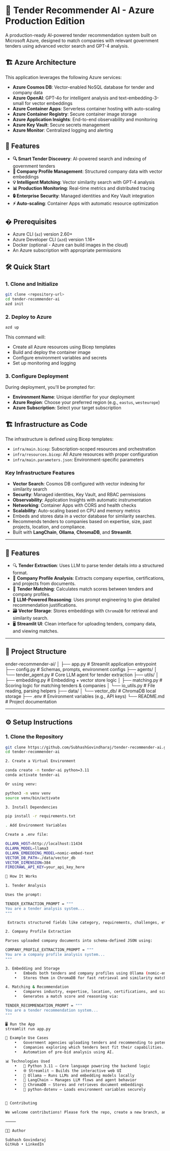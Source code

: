 # 🎯 Tender Recommender AI - Azure Production Edition

A production-ready AI-powered tender recommendation system built on Microsoft Azure, designed to match companies with relevant government tenders using advanced vector search and GPT-4 analysis.

## 🏗️ Azure Architecture

This application leverages the following Azure services:

- **Azure Cosmos DB**: Vector-enabled NoSQL database for tender and company data
- **Azure OpenAI**: GPT-4o for intelligent analysis and text-embedding-3-small for vector embeddings
- **Azure Container Apps**: Serverless container hosting with auto-scaling
- **Azure Container Registry**: Secure container image storage
- **Azure Application Insights**: End-to-end observability and monitoring
- **Azure Key Vault**: Secure secrets management
- **Azure Monitor**: Centralized logging and alerting

## 🚀 Features

- **🔍 Smart Tender Discovery**: AI-powered search and indexing of government tenders
- **🏢 Company Profile Management**: Structured company data with vector embeddings
- **💡 Intelligent Matching**: Vector similarity search with GPT-4 analysis
- **📊 Production Monitoring**: Real-time metrics and distributed tracing
- **🔒 Enterprise Security**: Managed identities and Key Vault integration
- **⚡ Auto-scaling**: Container Apps with automatic resource optimization

## � Prerequisites

- Azure CLI (`az`) version 2.60+
- Azure Developer CLI (`azd`) version 1.16+
- Docker (optional - Azure can build images in the cloud)
- An Azure subscription with appropriate permissions

## 🛠️ Quick Start

### 1. Clone and Initialize

```bash
git clone <repository-url>
cd tender-recommender-ai
azd init
```

### 2. Deploy to Azure

```bash
azd up
```

This command will:
- Create all Azure resources using Bicep templates
- Build and deploy the container image
- Configure environment variables and secrets
- Set up monitoring and logging

### 3. Configure Deployment

During deployment, you'll be prompted for:
- **Environment Name**: Unique identifier for your deployment
- **Azure Region**: Choose your preferred region (e.g., `eastus`, `westeurope`)
- **Azure Subscription**: Select your target subscription

## 🏗️ Infrastructure as Code

The infrastructure is defined using Bicep templates:

- `infra/main.bicep`: Subscription-scoped resources and orchestration
- `infra/resources.bicep`: All Azure resources with proper configuration
- `infra/main.parameters.json`: Environment-specific parameters

### Key Infrastructure Features

- **Vector Search**: Cosmos DB configured with vector indexing for similarity search
- **Security**: Managed identities, Key Vault, and RBAC permissions
- **Observability**: Application Insights with automatic instrumentation
- **Networking**: Container Apps with CORS and health checks
- **Scalability**: Auto-scaling based on CPU and memory metrics
- Embeds and stores data in a vector database for similarity searches.
- Recommends tenders to companies based on expertise, size, past projects, location, and compliance.
- Built with **LangChain**, **Ollama**, **ChromaDB**, and **Streamlit**.

---

## 🧩 Features

- 🔍 **Tender Extraction**: Uses LLM to parse tender details into a structured format.
- 🏢 **Company Profile Analysis**: Extracts company expertise, certifications, and projects from documents.
- 🤝 **Tender Matching**: Calculates match scores between tenders and company profiles.
- 🧠 **LLM-Powered Reasoning**: Uses prompt engineering to give detailed recommendation justifications.
- 🗃️ **Vector Storage**: Stores embeddings with `ChromaDB` for retrieval and similarity search.
- 🖥️ **Streamlit UI**: Clean interface for uploading tenders, company data, and viewing matches.

---

## 📁 Project Structure

ender-recommender-ai/
│
├── app.py                       # Streamlit application entrypoint
├── config.py                   # Schemas, prompts, environment configs
├── agents/
│   └── tender_agent.py         # Core LLM agent for tender extraction
├── utils/
│   ├── embedding.py            # Embedding + vector store logic
│   ├── matching.py             # Scoring logic for matching tenders & companies
│   └── io_utils.py             # File reading, parsing helpers
├── data/
│   └── vector_db/              # ChromaDB local storage
├── .env                        # Environment variables (e.g., API keys)
└── README.md                   # Project documentation

---

## ⚙️ Setup Instructions

### 1. Clone the Repository

```bash
git clone https://github.com/SubhashGovindharaj/tender-recommender-ai.git
cd tender-recommender-ai

2. Create a Virtual Environment

conda create -n tender-ai python=3.11
conda activate tender-ai

Or using venv:

python3 -m venv venv
source venv/bin/activate

3. Install Dependencies

pip install -r requirements.txt

. Add Environment Variables

Create a .env file:

OLLAMA_HOST=http://localhost:11434
OLLAMA_MODEL=llama3
OLLAMA_EMBEDDING_MODEL=nomic-embed-text
VECTOR_DB_PATH=./data/vector_db
VECTOR_DIMENSION=384
FIRECRAWL_API_KEY=your_api_key_here

🧠 How It Works

1. Tender Analysis

Uses the prompt:

TENDER_EXTRACTION_PROMPT = """
You are a tender analysis system...
"""

 Extracts structured fields like category, requirements, challenges, etc.

2. Company Profile Extraction

Parses uploaded company documents into schema-defined JSON using:

COMPANY_PROFILE_EXTRACTION_PROMPT = """
You are a company profile analysis system...
"""

3. Embedding and Storage
	•	Embeds both tenders and company profiles using Ollama (nomic-embed-text)
	•	Stores them in ChromaDB for fast retrieval and similarity matching.

4. Matching & Recommendation
	•	Compares industry, expertise, location, certifications, and scale.
	•	Generates a match score and reasoning via:

TENDER_RECOMMENDATION_PROMPT = """
You are a tender recommendation system...
"""

🖥️ Run the App
streamlit run app.py

📌 Example Use Cases
	•	Government agencies uploading tenders and recommending to potential vendors.
	•	Companies exploring which tenders best fit their capabilities.
	•	Automation of pre-bid analysis using AI.

📊 Technologies Used
	•	🐍 Python 3.11 – Core language powering the backend logic
	•	🌐 Streamlit – Builds the interactive web UI
	•	🦙 Ollama – Runs LLMs and embedding models locally
	•	🧠 LangChain – Manages LLM flows and agent behavior
	•	🧾 ChromaDB – Stores and retrieves document embeddings
	•	🔐 python-dotenv – Loads environment variables securely


🤝 Contributing

We welcome contributions! Please fork the repo, create a new branch, and make your changes via PR.

⸻

🧑‍💻 Author

Subhash Govindaraj
GitHub • LinkedIn
